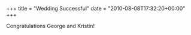 +++
title = "Wedding Successful"
date = "2010-08-08T17:32:20+00:00"
+++

Congratulations George and Kristin!
			